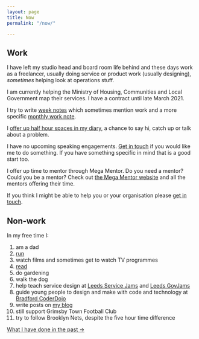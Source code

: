 ```yaml
---
layout: page
title: Now
permalink: "/now/"

---
```

## Work

I have left my studio head and board room life behind and these days work as a freelancer, usually doing service or product work (usually designing), _sometimes_ helping look at operations stuff.

I am currently helping the Ministry of Housing, Communities and Local Government map their services. I have a contract until late March 2021.

I try to write [week notes](/tags#weeknotes) which sometimes mention work and a more specific [monthly work note](/tags#work%20notes).

I [offer up half hour spaces in my diary](http://calendly.com/officeofwilson/catch-up), a chance to say hi, catch up or talk about a problem.

I have no upcoming speaking engagements. [Get in touch](/contact) if you would like me to do something. If you have something specific in mind that is a good start too.

I offer up time to mentor through Mega Mentor. Do you need a mentor? Could you be a mentor? Check out [the Mega Mentor website](https://mega-mentor.com) and all the mentors offering their time.

If you think I might be able to help you or your organisation please [get in touch](/contact).

## Non-work

In my free time I:

 1. am a dad
 2. [run](https://www.strava.com/athletes/41247532)
 3. watch films and sometimes get to watch TV programmes
 4. [read](https://www.goodreads.com/user/show/4156043-si-wilson)
 5. do gardening
 6. walk the dog
 7. help teach service design at [Leeds Service Jams](//gsjleeds.wordpress.com) and [Leeds GovJams](//leedsgovjam.wordpress.com/)
 8. guide young people to design and make with code and technology at [Bradford CoderDojo](//bradford-coderdojo.github.io)
 9. write posts on [my blog](/all-posts/)
10. still support Grimsby Town Football Club
11. try to follow Brooklyn Nets, despite the five hour time difference

<a href="/past/" class="more-link">What I have done in the past →</a>